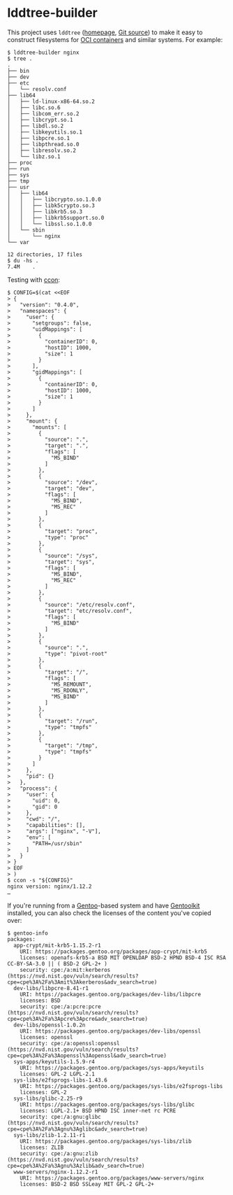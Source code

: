# lddtree-builder

This project uses `lddtree` ([homepage][lddtree-homepage], [Git
source][lddtree-source]) to make it easy to construct filesystems for
[OCI containers][runtime-spec] and similar systems.  For example:

```console
$ lddtree-builder nginx
$ tree .
.
├── bin
├── dev
├── etc
│   └── resolv.conf
├── lib64
│   ├── ld-linux-x86-64.so.2
│   ├── libc.so.6
│   ├── libcom_err.so.2
│   ├── libcrypt.so.1
│   ├── libdl.so.2
│   ├── libkeyutils.so.1
│   ├── libpcre.so.1
│   ├── libpthread.so.0
│   ├── libresolv.so.2
│   └── libz.so.1
├── proc
├── run
├── sys
├── tmp
├── usr
│   ├── lib64
│   │   ├── libcrypto.so.1.0.0
│   │   ├── libk5crypto.so.3
│   │   ├── libkrb5.so.3
│   │   ├── libkrb5support.so.0
│   │   └── libssl.so.1.0.0
│   └── sbin
│       └── nginx
└── var

12 directories, 17 files
$ du -hs .
7.4M	.
```

Testing with [ccon][]:

```console
$ CONFIG=$(cat <<EOF
> {
>   "version": "0.4.0",
>   "namespaces": {
>     "user": {
>       "setgroups": false,
>       "uidMappings": [
>         {
>           "containerID": 0,
>           "hostID": 1000,
>           "size": 1
>         }
>       ],
>       "gidMappings": [
>         {
>           "containerID": 0,
>           "hostID": 1000,
>           "size": 1
>         }
>       ]
>     },
>     "mount": {
>       "mounts": [
>         {
>           "source": ".",
>           "target": ".",
>           "flags": [
>             "MS_BIND"
>           ]
>         },
>         {
>           "source": "/dev",
>           "target": "dev",
>           "flags": [
>             "MS_BIND",
>             "MS_REC"
>           ]
>         },
>         {
>           "target": "proc",
>           "type": "proc"
>         },
>         {
>           "source": "/sys",
>           "target": "sys",
>           "flags": [
>             "MS_BIND",
>             "MS_REC"
>           ]
>         },
>         {
>           "source": "/etc/resolv.conf",
>           "target": "etc/resolv.conf",
>           "flags": [
>             "MS_BIND"
>           ]
>         },
>         {
>           "source": ".",
>           "type": "pivot-root"
>         },
>         {
>           "target": "/",
>           "flags": [
>             "MS_REMOUNT",
>             "MS_RDONLY",
>             "MS_BIND"
>           ]
>         },
>         {
>           "target": "/run",
>           "type": "tmpfs"
>         },
>         {
>           "target": "/tmp",
>           "type": "tmpfs"
>         }
>       ]
>     },
>     "pid": {}
>   },
>   "process": {
>     "user": {
>       "uid": 0,
>       "gid": 0
>     },
>     "cwd": "/",
>     "capabilities": [],
>     "args": ["nginx", "-V"],
>     "env": [
>       "PATH=/usr/sbin"
>     ]
>   }
> }
> EOF
> )
$ ccon -s "${CONFIG}"
nginx version: nginx/1.12.2
…
```

If you're running from a [Gentoo][]-based system and have [Gentoolkit][] installed, you can also check the licenses of the content you've copied over:

```console
$ gentoo-info
packages:
  app-crypt/mit-krb5-1.15.2-r1
    URI: https://packages.gentoo.org/packages/app-crypt/mit-krb5
    licenses: openafs-krb5-a BSD MIT OPENLDAP BSD-2 HPND BSD-4 ISC RSA CC-BY-SA-3.0 || ( BSD-2 GPL-2+ )
    security: cpe:/a:mit:kerberos (https://nvd.nist.gov/vuln/search/results?cpe=cpe%3A%2Fa%3Amit%3Akerberos&adv_search=true)
  dev-libs/libpcre-8.41-r1
    URI: https://packages.gentoo.org/packages/dev-libs/libpcre
    licenses: BSD
    security: cpe:/a:pcre:pcre (https://nvd.nist.gov/vuln/search/results?cpe=cpe%3A%2Fa%3Apcre%3Apcre&adv_search=true)
  dev-libs/openssl-1.0.2n
    URI: https://packages.gentoo.org/packages/dev-libs/openssl
    licenses: openssl
    security: cpe:/a:openssl:openssl (https://nvd.nist.gov/vuln/search/results?cpe=cpe%3A%2Fa%3Aopenssl%3Aopenssl&adv_search=true)
  sys-apps/keyutils-1.5.9-r4
    URI: https://packages.gentoo.org/packages/sys-apps/keyutils
    licenses: GPL-2 LGPL-2.1
  sys-libs/e2fsprogs-libs-1.43.6
    URI: https://packages.gentoo.org/packages/sys-libs/e2fsprogs-libs
    licenses: GPL-2
  sys-libs/glibc-2.25-r9
    URI: https://packages.gentoo.org/packages/sys-libs/glibc
    licenses: LGPL-2.1+ BSD HPND ISC inner-net rc PCRE
    security: cpe:/a:gnu:glibc (https://nvd.nist.gov/vuln/search/results?cpe=cpe%3A%2Fa%3Agnu%3Aglibc&adv_search=true)
  sys-libs/zlib-1.2.11-r1
    URI: https://packages.gentoo.org/packages/sys-libs/zlib
    licenses: ZLIB
    security: cpe:/a:gnu:zlib (https://nvd.nist.gov/vuln/search/results?cpe=cpe%3A%2Fa%3Agnu%3Azlib&adv_search=true)
  www-servers/nginx-1.12.2-r1
    URI: https://packages.gentoo.org/packages/www-servers/nginx
    licenses: BSD-2 BSD SSLeay MIT GPL-2 GPL-2+
```

[ccon]: https://github.com/wking/ccon
[Gentoo]: https://gentoo.org/
[Gentoolkit]: https://wiki.gentoo.org/wiki/Gentoolkit
[lddtree-homepage]: https://wiki.gentoo.org/wiki/Hardened/PaX_Utilities
[lddtree-source]: https://gitweb.gentoo.org/proj/pax-utils.git/tree/lddtree.py
[runtime-spec]: https://github.com/opencontainers/runtime-spec
